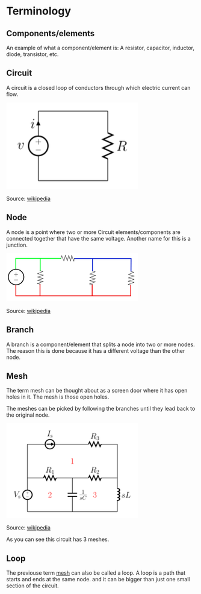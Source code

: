 # Terminology 

## Components/elements
An example of what a component/element is: A resistor, capacitor, inductor, diode, transistor, etc.

## Circuit 
A circuit is a closed loop of conductors through which electric current can flow.

<img src="../assets/circuit.png" width="350px"> 

Source: [wikipedia](https://en.wikipedia.org/wiki/Electrical_network)

## Node
A node is a point where two or more Circuit elements/components are connected together that have the same voltage. Another name for this is a junction.

<img src="../assets/Node.png" width="350px"> 

Source: [wikipedia](https://en.wikipedia.org/wiki/Node_(circuits))


## Branch 

A branch is a component/element that splits a node into two or more nodes. The reason this is done because it has a different voltage than the other node. 


## Mesh
The term mesh can be thought about as a screen door where it has open holes in it. The mesh is those open holes.

The meshes can be picked by following the branches until they lead back to the original node.

<img src="../assets/mesh.png" width="350px">

Source: [wikipedia](https://en.wikipedia.org/wiki/Mesh_analysis)

As you can see this circuit has 3 meshes.

## Loop
The previouse term [mesh](/Circuit%20elements/Terminology.md#mesh) can also be called a loop. 
A loop is a path that starts and ends at the same node. and it can be bigger than just one small section of the circuit.



